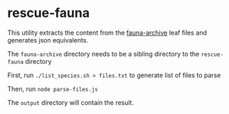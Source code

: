 # rescue-fauna

This utility extracts the content from the [fauna-archive]() leaf files and generates json equivalents.

The ```fauna-archive``` directory needs to be a sibling directory to the ```rescue-fauna``` directory

First, run ```./list_species.sh > files.txt``` to generate list of files to parse

Then, run ```node parse-files.js```

The ```output``` directory will contain the result.
